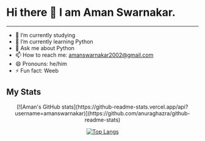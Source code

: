 # Hi there 👋 I am Aman Swarnakar.
***

- 🔭 I’m currently studying
- 🌱 I’m currently learning Python
- 💬 Ask me about Python
- 📫 How to reach me: amanswarnakar2002@gmail.com
- 😄 Pronouns: he/him
- ⚡ Fun fact: Weeb


## My Stats
<div style="text-align: center">
[![Aman's GitHub stats](https://github-readme-stats.vercel.app/api?username=amanswarnakar)](https://github.com/anuraghazra/github-readme-stats)

[![Top Langs](https://github-readme-stats.vercel.app/api/top-langs/?username=amanswarnakar&layout=compact)](https://github.com/anuraghazra/github-readme-stats)
</div>
